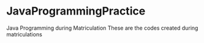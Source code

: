 # JavaProgrammingPractice
Java Programming during Matriculation
These are the codes created during matriculations

